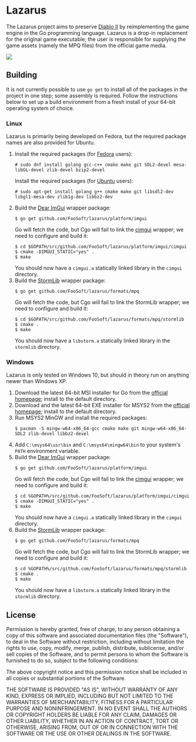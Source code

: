# Lazarus #

The Lazarus project aims to preserve [Diablo II](https://en.wikipedia.org/wiki/Diablo_II) by reimplementing the game
engine in the Go programming language. Lazarus is a drop-in replacement for the original game executable; the user is
responsible for supplying the game assets (namely the MPQ files) from the official game media.

![](https://foosoft.net/projects/lazarus/img/viewer.png)

## Building ##

It is not currently possible to use `go get` to install all of the packages in the project in one step; some assembly is
required. Follow the instructions below to set up a build environment from a fresh install of your 64-bit operating
system of choice.

### Linux ###

Lazarus is primarily being developed on Fedora, but the required package names are also provided for Ubuntu.

1.  Install the required packages (for [Fedora](https://getfedora.org/) users):
    ```
    # sudo dnf install golang gcc-c++ cmake make git SDL2-devel mesa-libGL-devel zlib-devel bzip2-devel
    ```
    Install the required packages (for [Ubuntu](https://www.ubuntu.com/) users):
    ```
    # sudo apt-get install golang g++ cmake make git libsdl2-dev libgl1-mesa-dev zlib1g-dev libbz2-dev
    ```
2.  Build the [Dear ImGui](https://github.com/ocornut/imgui) wrapper package:
    ```
    $ go get github.com/FooSoft/lazarus/platform/imgui
    ```
    Go will fetch the code, but Cgo will fail to link the [cimgui](https://github.com/cimgui/cimgui) wrapper;
    we need to configure and build it:
    ```
    $ cd $GOPATH/src/github.com/FooSoft/lazarus/platform/imgui/cimgui
    $ cmake -DIMGUI_STATIC="yes" .
    $ make
    ```
    You should now have a `cimgui.a` statically linked library in the `cimgui` directory.
3.  Build the [StormLib](http://zezula.net/en/mpq/stormlib.html) wrapper package:
    ```
    $ go get github.com/FooSoft/lazarus/formats/mpq
    ```
    Go will fetch the code, but Cgo will fail to link the StormLib wrapper;
    we need to configure and build it:
    ```
    $ cd $GOPATH/src/github.com/FooSoft/lazarus/formats/mpq/stormlib
    $ cmake .
    $ make
    ```
    You should now have a `libstorm.a` statically linked library in the `stormlib` directory.

### Windows ###

Lazarus is only tested on Windows 10, but should in theory run on anything newer than Windows XP.

1.  Download the latest 64-bit MSI installer for Go from the [official homepage](https://golang.org/dl/); install to the default directory.
2.  Download and the latest 64-bit EXE installer for MSYS2 from the [official homepage](https://www.msys2.org/); install to the default directory.
3.  Run MSYS2 MinGW and install the required packages:
    ```
    $ pacman -S mingw-w64-x86_64-gcc cmake make git mingw-w64-x86_64-SDL2 zlib-devel libbz2-devel
    ```
4.  Add `C:\msys64\usr\bin` and `C:\msys64\mingw64\bin` to your system's `PATH` environment variable.
5.  Build the [Dear ImGui](https://github.com/ocornut/imgui) wrapper package:
    ```
    $ go get github.com/FooSoft/lazarus/platform/imgui
    ```
    Go will fetch the code, but Cgo will fail to link the [cimgui](https://github.com/cimgui/cimgui) wrapper;
    we need to configure and build it:
    ```
    $ cd %GOPATH%/src/github.com/FooSoft/lazarus/platform/imgui/cimgui
    $ cmake -DIMGUI_STATIC="yes" .
    $ make
    ```
    You should now have a `cimgui.a` statically linked library in the `cimgui` directory.
6.  Build the [StormLib](http://zezula.net/en/mpq/stormlib.html) wrapper package:
    ```
    $ go get github.com/FooSoft/lazarus/formats/mpq
    ```
    Go will fetch the code, but Cgo will fail to link the StormLib wrapper;
    we need to configure and build it:
    ```
    $ cd %GOPATH%/src/github.com/FooSoft/lazarus/formats/mpq/stormlib
    $ cmake .
    $ make
    ```
    You should now have a `libstorm.a` statically linked library in the `stormlib` directory.

## License ##

Permission is hereby granted, free of charge, to any person obtaining a copy of
this software and associated documentation files (the "Software"), to deal in
the Software without restriction, including without limitation the rights to
use, copy, modify, merge, publish, distribute, sublicense, and/or sell copies of
the Software, and to permit persons to whom the Software is furnished to do so,
subject to the following conditions:

The above copyright notice and this permission notice shall be included in all
copies or substantial portions of the Software.

THE SOFTWARE IS PROVIDED "AS IS", WITHOUT WARRANTY OF ANY KIND, EXPRESS OR
IMPLIED, INCLUDING BUT NOT LIMITED TO THE WARRANTIES OF MERCHANTABILITY, FITNESS
FOR A PARTICULAR PURPOSE AND NONINFRINGEMENT. IN NO EVENT SHALL THE AUTHORS OR
COPYRIGHT HOLDERS BE LIABLE FOR ANY CLAIM, DAMAGES OR OTHER LIABILITY, WHETHER
IN AN ACTION OF CONTRACT, TORT OR OTHERWISE, ARISING FROM, OUT OF OR IN
CONNECTION WITH THE SOFTWARE OR THE USE OR OTHER DEALINGS IN THE SOFTWARE.
